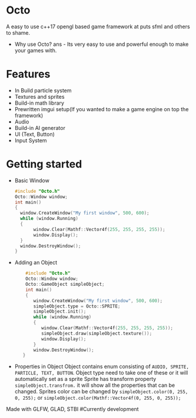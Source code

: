 # Octo
A easy to use c++17 opengl based game framework at puts sfml and others to shame.

* Why use Octo?
ans - Its very easy to use and powerful enough to make your games with.

# Features
  * In Build particle system
  * Textures and sprites
  * Build-in math library
  * Prewritten imgui setup(If you wanted to make a game engine on top the framework)
  * Audio
  * Build-in AI generator
  * UI (Text, Button)
  * Input System

# Getting started
  * Basic Window
    ```cpp
    #include "Octo.h"
    Octo::Window window;
    int main()
    {
      window.CreateWindow("My first window", 500, 600);
      while (window.Running)
      {
           window.Clear(Mathf::Vector4f(255, 255, 255, 255));
           window.Display();
      }
      window.DestroyWindow();
    }
    ```
 * Adding an Object
   ```cpp
       #include "Octo.h"
       Octo::Window window;
       Octo::GameObject simpleObject;
       int main()
       {
          window.CreateWindow("My first window", 500, 600);
          simpleObject.type = Octo::SPRITE;
          simpleObject.init();
          while (window.Running)
          {
             window.Clear(Mathf::Vector4f(255, 255, 255, 255));
             simpleObject.draw(simpleObject.texture());
             window.Display();
          }
          window.DestroyWindow();
      }
   ```
* Properties in Object
  Object contains enum consisting of ```AUDIO, SPRITE, PARTICLE, TEXT, BUTTON```.
  Object type need to take one of these or it will automatically set as a sprite
  Sprite has transform property ```simpleObject.transfrom.``` it will show all the properties that can be changed.
  Sprites color can be changed by ```simpleObject.color(0, 255, 0, 255);``` or ```simpleObject.color(Mathf::Vector4f(0, 255, 0, 255));```

Made with GLFW, GLAD, STBI
#Currently development
